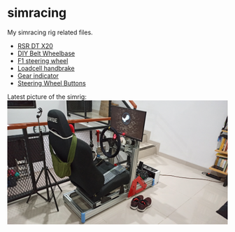 # simracing

My simracing rig related files.

- <a href="https://github.com/repas-sim-racing/rsr-paddock">RSR DT X20</a>
- <a href="https://github.com/herpiko/simracing/tree/main/my6812_wheelbase" target="_blank">DIY Belt Wheelbase</a>
- <a href="https://github.com/herpiko/simracing/tree/main/f1_steering_wheel">F1 steering wheel</a>
- <a href="https://github.com/herpiko/simracing/tree/main/loadcell_handbrake">Loadcell handbrake</a>
- <a href="https://github.com/herpiko/simracing/tree/main/seven_segments_gear_indicator">Gear indicator</a>
- <a href="https://github.com/herpiko/simracing/tree/main/steering_wheel_buttons">Steering Wheel Buttons</a>

Latest picture of the simrig:
<img src="https://github.com/herpiko/simracing/blob/main/images/IMG_20240201_200126_HDR.jpg?raw=true">
